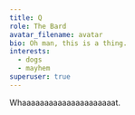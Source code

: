 ```yaml
---
title: Q
role: The Bard
avatar_filename: avatar
bio: Oh man, this is a thing.
interests:
  - dogs
  - mayhem
superuser: true
---
```

Whaaaaaaaaaaaaaaaaaaaaat.